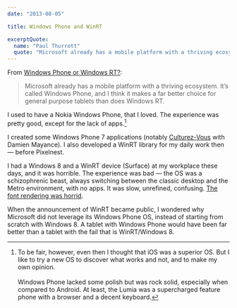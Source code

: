 ```yaml
---
date: "2013-08-05"

title: Windows Phone and WinRT

excerptQuote:
  name: "Paul Thurrott"
  quote: "Microsoft already has a mobile platform with a thriving ecosystem. It’s called Windows Phone, and I think it makes a far better choice for general purpose tablets than does Windows RT."
---
```


From [Windows Phone or Windows RT?](http://winsupersite.com/windows-phone/windows-phone-or-windows-rt):

> Microsoft already has a mobile platform with a thriving ecosystem. It’s called Windows Phone, and I think it makes a far better choice for general purpose tablets than does Windows RT.

I used to have a Nokia Windows Phone, that I loved. The experience was pretty good, except for the lack of apps.[^1]

I created some Windows Phone 7 applications (notably [Culturez-Vous][CV] with Damien Mayance). I also developed a WinRT library for my daily work then — before Pixelnest.

I had a Windows 8 and a WinRT device (Surface) at my workplace these days, and it was horrible. The experience was bad — the OS was a schizophrenic beast, always switching between the classic desktop and the Metro environment, with no apps. It was slow, unrefined, confusing. [The font rendering was horrid][image].

When the announcement of WinRT became public, I wondered why Microsoft did not leverage its Windows Phone OS, instead of starting from scratch with Windows 8. A tablet with Windows Phone would have been far better than a tablet with the fail that is WinRT/Windows 8.


[^1]: To be fair, however, even then I thought that iOS was a superior OS. But I like to try a new OS to discover what works and not, and to make my own opinion.<br><br>Windows Phone lacked some polish but was rock solid, especially when compared to Android. At least, the Lumia was a supercharged feature phone with a browser and a decent keyboard.

[CV]: https://dmayance.com/culturez-vous/
[image]: http://cl.ly/image/102N3O3C0k3z1c0g0u3g

